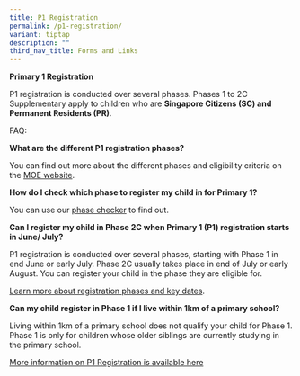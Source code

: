 ```yaml
---
title: P1 Registration
permalink: /p1-registration/
variant: tiptap
description: ""
third_nav_title: Forms and Links
---
```

<p><strong><a rel="noopener noreferrer nofollow" target="_blank">Primary 1 Registration</a></strong>
</p>
<p>P1 registration is conducted over several phases. Phases 1 to 2C Supplementary
apply to children who are&nbsp;<strong>Singapore Citizens (SC) and Permanent Residents (PR)</strong>.</p>
<p>FAQ:</p>
<p><strong>What are the different P1 registration phases?</strong>
</p>
<p>You can find out more about the different phases and eligibility criteria
on the&nbsp;<a href="https://www.moe.gov.sg/primary/p1-registration/registration-phases-key-dates" rel="noopener noreferrer nofollow" target="_blank">MOE website</a>.</p>
<p><strong>How do I check which phase to register my child in for Primary 1?</strong>
</p>
<p>You can use our&nbsp;<a href="https://www.moe.gov.sg/primary/p1-registration/registration-phases-key-dates#phasechecker" rel="noopener noreferrer nofollow" target="_blank">phase checker</a>&nbsp;to
find out.</p>
<p><strong>Can I register my child in Phase 2C when Primary 1 (P1) registration starts in June/ July?</strong>
</p>
<p>P1 registration is conducted over several phases, starting with Phase
1 in end June or early July. Phase 2C usually takes place in end of July
or early August. You can register your child in the phase they are eligible
for.</p>
<p><a href="https://www.moe.gov.sg/primary/p1-registration/registration-phases-key-dates?pt=2C" rel="noopener noreferrer nofollow" target="_blank">Learn more about registration phases and key dates</a>.</p>
<p><strong>Can my child register in Phase 1 if I live within 1km of a primary school?</strong>
</p>
<p>Living within 1km of a primary school does not qualify your child for
Phase 1. Phase 1 is only for children whose older siblings are currently
studying in the primary school.</p>
<p><a href="https://www.moe.gov.sg/primary/p1-registration" rel="noopener noreferrer nofollow" target="_blank">More information on P1 Registration is available here</a>
</p>